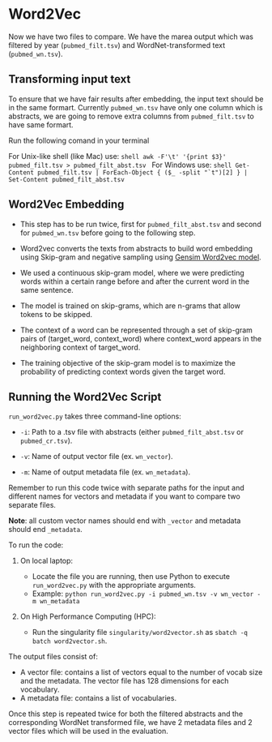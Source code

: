 # Word2Vec
Now we have two files to compare. We have the marea output which was filtered by year (`pubmed_filt.tsv`) and WordNet-transformed text (`pubmed_wn.tsv`).

## Transforming input text

To ensure that we have fair results after embedding, the input text should be in the same formart. Currently `pubmed_wn.tsv` have only one column which is abstracts, we are going to remove extra columns from  `pubmed_filt.tsv` to have same formart. 

Run the following comand in your terminal

For Unix-like shell (like Mac) use: 
    ```shell
    awk -F'\t' '{print $3}' pubmed_filt.tsv > pubmed_filt_abst.tsv
    ```
For Windows use:
    ```shell
    Get-Content pubmed_filt.tsv | ForEach-Object { ($_ -split "`t")[2] } | Set-Content pubmed_filt_abst.tsv
    ```

## Word2Vec Embedding 

- This step has to be run twice, first for `pubmed_filt_abst.tsv` and second for `pubmed_wn.tsv` before going to the following step.

- Word2vec converts the texts from abstracts to build word embedding using Skip-gram and negative sampling using <a href="https://radimrehurek.com/gensim/models/word2vec.html" target="_blank">Gensim Word2vec model</a>.


- We used a continuous skip-gram model, where we were predicting words within a certain range before and after the current word in the same sentence.

- The model is trained on skip-grams, which are n-grams that allow tokens to be skipped.

- The context of a word can be represented through a set of skip-gram pairs of (target_word, context_word) where context_word appears in the neighboring context of target_word.

- The training objective of the skip-gram model is to maximize the probability of predicting context words given the target word.

## Running the Word2Vec Script

`run_word2vec.py` takes three command-line options:

- `-i`: Path to a .tsv file with abstracts (either `pubmed_filt_abst.tsv` or `pubmed_cr.tsv`).

- `-v`: Name of output vector file (ex. `wn_vector`).

- `-m`: Name of output metadata file (ex. `wn_metadata`).

Remember to run this code twice with separate paths for the input and different names for vectors and metadata if you want to compare two separate files. 

**Note**: all custom vector names should end with `_vector` and metadata should end `_metadata`.

To run the code:

1. On local laptop:
    - Locate the file you are running, then use Python to execute `run_word2vec.py` with the appropriate arguments.
    - Example: `python run_word2vec.py -i pubmed_wn.tsv -v wn_vector -m wn_metadata`

2. On High Performance Computing (HPC):
    - Run the  singularity file `singularity/word2vector.sh` as `sbatch -q batch word2vector.sh`.

The output files consist of:

- A vector file: contains a list of vectors equal to the number of vocab size and the metadata. The vector file has 128 dimensions for each vocabulary.
- A metadata file: contains a list of vocabularies.

Once this step is repeated twice for both the filtered abstracts and the corresponding WordNet transformed file, we have 2 metadata files and 2 vector files which will be used in the evaluation.
